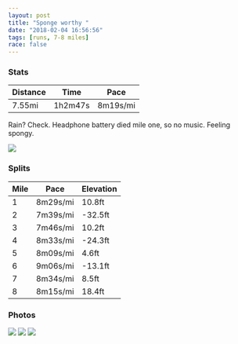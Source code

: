 ```yaml
---
layout: post
title: "Sponge worthy "
date: "2018-02-04 16:56:56"
tags: [runs, 7-8 miles]
race: false
---
```


### Stats

| Distance | Time | Pace |
|----------|------|------|
|7.55mi|1h2m47s|8m19s/mi|

Rain? Check. Headphone battery died mile one, so no music. Feeling spongy.



<img src='https://maps.googleapis.com/maps/api/staticmap?maptype=roadmap&path=enc:qzhwFpncbMkN\yEbI{b@|~@qCpLobAjnBUtHqOr`@mKjd@oG`L{Mnb@s`@nqBhIk`@rEeL`AeJcBa@TqEm[kKoz@wJ{DpAyHxIoEBgTpq@OtAfI~E`EdHwAvF&key=AIzaSyC1MId7bFpkLXNAaYhBSTb8jLyiSqzbDtM&size=800x800&markers=color:yellow|label:S|40.68281,-73.91481&markers=color:green|label:F|40.73378000000001,-73.98598999999999'>

### Splits

| Mile | Pace | Elevation |
|------|------|-----------|
|1|8m29s/mi|10.8ft|
|2|7m39s/mi|-32.5ft|
|3|7m46s/mi|10.2ft|
|4|8m33s/mi|-24.3ft|
|5|8m09s/mi|4.6ft|
|6|9m06s/mi|-13.1ft|
|7|8m34s/mi|8.5ft|
|8|8m15s/mi|18.4ft|

### Photos
<img src='https://dgtzuqphqg23d.cloudfront.net/zKi8aA3pHoKvAksmBRcqox6Gg3AkzlvMDUnYI0lzElo-576x768.jpg'>

<img src='https://dgtzuqphqg23d.cloudfront.net/GmTBhdNyvcmEta0w_y4OySOo7Ti9zaeWByAblC3CsaQ-576x768.jpg'>

<img src='https://dgtzuqphqg23d.cloudfront.net/j3jF-QDUSSFDipUFdRSl-KLpQGzanvDWOP6DcM4UV4A-576x768.jpg'>
